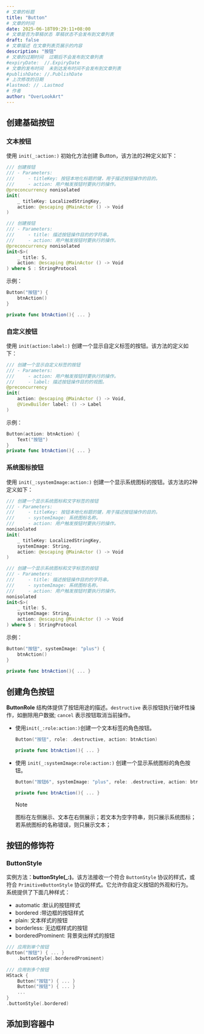 ```yaml
---
# 文章的标题
title: "Button"
# 文章的时间
date: 2025-06-18T09:29:11+08:00
# 文章是否为草稿状态 草稿状态不会发布到文章列表
draft: false
# 文章描述 在文章列表页展示的内容
description: "按钮"
# 文章的过期时间  过期后不会发布到文章列表
#expiryDate:  //.ExpiryDate
# 文章的发布时间  未到达发布时间不会发布到文章列表
#publishDate: //.PublishDate
# 上次修改的日期
#lastmod: // .Lastmod
# 作者
author: "OverLookArt"
---
```


## 创建基础按钮

### 文本按钮

使用 `init(_:action:)` 初始化方法创建 Button，该方法的2种定义如下：

``` Swift
/// 创建按钮
/// - Parameters:
///     - titleKey: 按钮本地化标题的键，用于描述按钮操作的目的。
///     - action: 用户触发按钮时要执行的操作。
@preconcurrency nonisolated
init( 
    _ titleKey: LocalizedStringKey,
    action: @escaping @MainActor () -> Void
)

/// 创建按钮
/// - Parameters:
///     - title: 描述按钮操作目的的字符串。
///     - action: 用户触发按钮时要执行的操作。
@preconcurrency nonisolated
init<S>(
    _ title: S,
    action: @escaping @MainActor () -> Void
) where S : StringProtocol
```

示例：

``` Swift
Button("按钮") {
    btnAction()
}

private func btnAction(){ ... }
```

### 自定义按钮

使用 `init(action:label:)` 创建一个显示自定义标签的按钮。该方法的定义如下：
  
``` Swift
/// 创建一个显示自定义标签的按钮
/// - Parameters:
///     - action: 用户触发按钮时要执行的操作。
///     - label: 描述按钮操作目的的视图。
@preconcurrency
init(
    action: @escaping @MainActor () -> Void,
    @ViewBuilder label: () -> Label
)
```

示例：

``` Swift
Button(action: btnAction) {
    Text("按钮")
}
private func btnAction(){ ... }
```

### 系统图标按钮

使用 `init(_:systemImage:action:)` 创建一个显示系统图标的按钮。该方法的2种定义如下：

``` Swift
/// 创建一个显示系统图标和文字标签的按钮
/// - Parameters:
///     - titleKey: 按钮本地化标题的键，用于描述按钮操作的目的。
///     - systemImage: 系统图标名称。
///     - action: 用户触发按钮时要执行的操作。
nonisolated
init(
    _ titleKey: LocalizedStringKey,
    systemImage: String,
    action: @escaping @MainActor () -> Void
)

/// 创建一个显示系统图标和文字标签的按钮
/// - Parameters:
///     - title: 描述按钮操作目的的字符串。
///     - systemImage: 系统图标名称。
///     - action: 用户触发按钮时要执行的操作。
nonisolated
init<S>(
    _ title: S,
    systemImage: String,
    action: @escaping @MainActor () -> Void
) where S : StringProtocol
```

示例：

``` Swift
Button("按钮", systemImage: "plus") {
    btnAction()
}
    
private func btnAction(){ ... }
```

## 创建角色按钮

**ButtonRole** 结构体提供了按钮用途的描述。`destructive` 表示按钮执行破坏性操作，如删除用户数据;  `cancel` 表示按钮取消当前操作。

* 使用`init(_:role:action:)`创建一个文本标签的角色按钮。

  ``` Swift
  Button("按钮", role: .destructive, action: btnAction)

  private func btnAction(){ ... }
  ```

* 使用 `init(_:systemImage:role:action:)` 创建一个显示系统图标的角色按钮。
  
  ``` Swift
  Button("按钮6", systemImage: "plus", role: .destructive, action: btnAction)

  private func btnAction(){ ... }
  ```

  > [!NOTE]
  > 图标在左侧展示、文本在右侧展示；若文本为空字符串，则只展示系统图标；若系统图标的名称错误，则只展示文本；

## 按钮的修饰符

### ButtonStyle

实例方法：**buttonStyle(_:)**。该方法接收一个符合 `ButtonStyle` 协议的样式，或符合 `PrimitiveButtonStyle` 协议的样式。它允许你自定义按钮的外观和行为。
系统提供了下面几种样式：

* automatic :默认的按钮样式
* bordered :带边框的按钮样式
* plain: 文本样式的按钮
* borderless: 无边框样式的按钮
* borderedProminent: 背景突出样式的按钮

``` Swift
/// 应用到单个按钮
Button("按钮") { ... }
    .buttonStyle(.borderedProminent)
    
/// 应用到多个按钮
HStack {
    Button("按钮") { ... }
    Button("按钮") { ... }
    ...
}
.buttonStyle(.bordered)

```


## 添加到容器中

